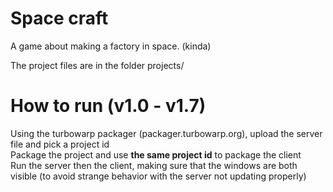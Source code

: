 # Space craft
A game about making a factory in space. (kinda)

The project files are in the folder projects/

# How to run (v1.0 - v1.7)
Using the turbowarp packager (packager.turbowarp.org), upload the server file and pick a project id <br>
Package the project and use **the same project id** to package the client <br>
Run the server then the client, making sure that the windows are both visible (to avoid strange behavior with the server not updating properly)
